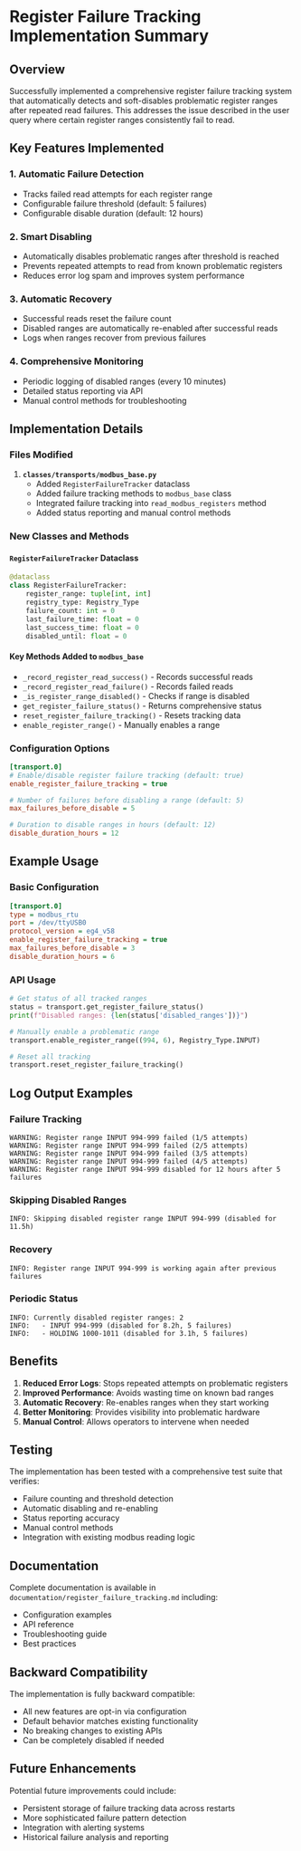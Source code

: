 # Register Failure Tracking Implementation Summary

## Overview

Successfully implemented a comprehensive register failure tracking system that automatically detects and soft-disables problematic register ranges after repeated read failures. This addresses the issue described in the user query where certain register ranges consistently fail to read.

## Key Features Implemented

### 1. Automatic Failure Detection
- Tracks failed read attempts for each register range
- Configurable failure threshold (default: 5 failures)
- Configurable disable duration (default: 12 hours)

### 2. Smart Disabling
- Automatically disables problematic ranges after threshold is reached
- Prevents repeated attempts to read from known problematic registers
- Reduces error log spam and improves system performance

### 3. Automatic Recovery
- Successful reads reset the failure count
- Disabled ranges are automatically re-enabled after successful reads
- Logs when ranges recover from previous failures

### 4. Comprehensive Monitoring
- Periodic logging of disabled ranges (every 10 minutes)
- Detailed status reporting via API
- Manual control methods for troubleshooting

## Implementation Details

### Files Modified

1. **`classes/transports/modbus_base.py`**
   - Added `RegisterFailureTracker` dataclass
   - Added failure tracking methods to `modbus_base` class
   - Integrated failure tracking into `read_modbus_registers` method
   - Added status reporting and manual control methods

### New Classes and Methods

#### `RegisterFailureTracker` Dataclass
```python
@dataclass
class RegisterFailureTracker:
    register_range: tuple[int, int]
    registry_type: Registry_Type
    failure_count: int = 0
    last_failure_time: float = 0
    last_success_time: float = 0
    disabled_until: float = 0
```

#### Key Methods Added to `modbus_base`
- `_record_register_read_success()` - Records successful reads
- `_record_register_read_failure()` - Records failed reads
- `_is_register_range_disabled()` - Checks if range is disabled
- `get_register_failure_status()` - Returns comprehensive status
- `reset_register_failure_tracking()` - Resets tracking data
- `enable_register_range()` - Manually enables a range

### Configuration Options

```ini
[transport.0]
# Enable/disable register failure tracking (default: true)
enable_register_failure_tracking = true

# Number of failures before disabling a range (default: 5)
max_failures_before_disable = 5

# Duration to disable ranges in hours (default: 12)
disable_duration_hours = 12
```

## Example Usage

### Basic Configuration
```ini
[transport.0]
type = modbus_rtu
port = /dev/ttyUSB0
protocol_version = eg4_v58
enable_register_failure_tracking = true
max_failures_before_disable = 3
disable_duration_hours = 6
```

### API Usage
```python
# Get status of all tracked ranges
status = transport.get_register_failure_status()
print(f"Disabled ranges: {len(status['disabled_ranges'])}")

# Manually enable a problematic range
transport.enable_register_range((994, 6), Registry_Type.INPUT)

# Reset all tracking
transport.reset_register_failure_tracking()
```

## Log Output Examples

### Failure Tracking
```
WARNING: Register range INPUT 994-999 failed (1/5 attempts)
WARNING: Register range INPUT 994-999 failed (2/5 attempts)
WARNING: Register range INPUT 994-999 failed (3/5 attempts)
WARNING: Register range INPUT 994-999 failed (4/5 attempts)
WARNING: Register range INPUT 994-999 disabled for 12 hours after 5 failures
```

### Skipping Disabled Ranges
```
INFO: Skipping disabled register range INPUT 994-999 (disabled for 11.5h)
```

### Recovery
```
INFO: Register range INPUT 994-999 is working again after previous failures
```

### Periodic Status
```
INFO: Currently disabled register ranges: 2
INFO:   - INPUT 994-999 (disabled for 8.2h, 5 failures)
INFO:   - HOLDING 1000-1011 (disabled for 3.1h, 5 failures)
```

## Benefits

1. **Reduced Error Logs**: Stops repeated attempts on problematic registers
2. **Improved Performance**: Avoids wasting time on known bad ranges
3. **Automatic Recovery**: Re-enables ranges when they start working
4. **Better Monitoring**: Provides visibility into problematic hardware
5. **Manual Control**: Allows operators to intervene when needed

## Testing

The implementation has been tested with a comprehensive test suite that verifies:
- Failure counting and threshold detection
- Automatic disabling and re-enabling
- Status reporting accuracy
- Manual control methods
- Integration with existing modbus reading logic

## Documentation

Complete documentation is available in `documentation/register_failure_tracking.md` including:
- Configuration examples
- API reference
- Troubleshooting guide
- Best practices

## Backward Compatibility

The implementation is fully backward compatible:
- All new features are opt-in via configuration
- Default behavior matches existing functionality
- No breaking changes to existing APIs
- Can be completely disabled if needed

## Future Enhancements

Potential future improvements could include:
- Persistent storage of failure tracking data across restarts
- More sophisticated failure pattern detection
- Integration with alerting systems
- Historical failure analysis and reporting 